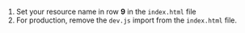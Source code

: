 1. Set your resource name in row **9** in the `index.html` file
2. For production, remove the `dev.js` import from the `index.html` file.
